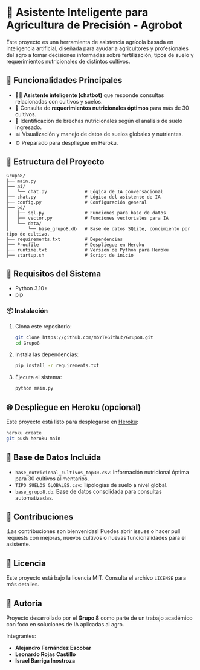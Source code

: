 # 🧠 Asistente Inteligente para Agricultura de Precisión - Agrobot

Este proyecto es una herramienta de asistencia agrícola basada en inteligencia artificial, diseñada para ayudar a agricultores y profesionales del agro a tomar decisiones informadas sobre fertilización, tipos de suelo y requerimientos nutricionales de distintos cultivos.

## 🚀 Funcionalidades Principales

- 🧑‍🌾 **Asistente inteligente (chatbot)** que responde consultas relacionadas con cultivos y suelos.
- 🧪 Consulta de **requerimientos nutricionales óptimos** para más de 30 cultivos.
- 🌱 Identificación de brechas nutricionales según el análisis de suelo ingresado.
- 📊 Visualización y manejo de datos de suelos globales y nutrientes.
- ⚙️ Preparado para despliegue en Heroku.

## 📁 Estructura del Proyecto

```
Grupo8/
├── main.py
├── ai/
│   └── chat.py              # Lógica de IA conversacional
├── chat.py                  # Lógica del asistente de IA
├── config.py                # Configuración general
├── bd/
│   ├── sql.py               # Funciones para base de datos
│   ├── vector.py            # Funciones vectoriales para IA
│   └── data/
│       └── base_grupo8.db   # Base de datos SQLite, concimiento por tipo de cultivo.
├── requirements.txt         # Dependencias
├── Procfile                 # Despliegue en Heroku
├── runtime.txt              # Versión de Python para Heroku
├── startup.sh               # Script de inicio
```

## 🧪 Requisitos del Sistema

- Python 3.10+
- pip

### 📦 Instalación

1. Clona este repositorio:
   ```bash
   git clone https://github.com/mbYTeGithub/Grupo8.git
   cd Grupo8
   ```

2. Instala las dependencias:
   ```bash
   pip install -r requirements.txt
   ```

3. Ejecuta el sistema:
   ```bash
   python main.py
   ```

## 🌐 Despliegue en Heroku (opcional)

Este proyecto está listo para desplegarse en [Heroku](https://heroku.com):

```bash
heroku create
git push heroku main
```

## 🧠 Base de Datos Incluida

- `base_nutricional_cultivos_top30.csv`: Información nutricional óptima para 30 cultivos alimentarios.
- `TIPO_SUELOS_GLOBALES.csv`: Tipologías de suelo a nivel global.
- `base_grupo8.db`: Base de datos consolidada para consultas automatizadas.

## 🤝 Contribuciones

¡Las contribuciones son bienvenidas! Puedes abrir issues o hacer pull requests con mejoras, nuevos cultivos o nuevas funcionalidades para el asistente.

## 📄 Licencia

Este proyecto está bajo la licencia MIT. Consulta el archivo `LICENSE` para más detalles.

## 👥 Autoría

Proyecto desarrollado por el **Grupo 8** como parte de un trabajo académico con foco en soluciones de IA aplicadas al agro.

Integrantes:
   
-  **Alejandro Fernández Escobar**
-  **Leonardo Rojas Castillo**
-  **Israel Barriga Inostroza**

